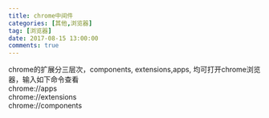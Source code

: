 ```yaml
---
title: chrome中间件
categories: [其他,浏览器]
tag: [浏览器]
date: 2017-08-15 13:00:00
comments: true
---
```

chrome的扩展分三层次，components, extensions,apps, 均可打开chrome浏览器，输入如下命令查看   
chrome://apps   
chrome://extensions   
chrome://components